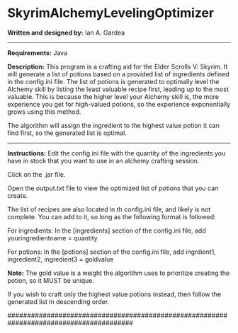 # SkyrimAlchemyLevelingOptimizer

**Written and designed by:** Ian A. Gardea

---

**Requirements:** 
Java

**Description:** 
This program is a crafting aid for the Elder Scrolls V: Skyrim. It will generate a list of potions based on a provided list of ingredients 
defined in the config.ini file. The list of potions is generated to optimally level the Alchemy skill by listing the least valuable recipe first, leading up to the most valuable. This is because the higher level your Alchemy skill is, the more experience you get for 
high-valued potions, so the experience exponentially grows using this method.
 
The algorithm will assign the ingredient to the highest value potion it can find first, so the generated list is optimal.

---

**Instructions:**
Edit the config.ini file with the quantity of the ingredients you have in stock that you want to use in an
alchemy crafting session.

Click on the .jar file.

Open the output.txt file to view the optimized list of potions that you can create.

The list of recipes are also located in th config.ini file, and likely is not complete. You can add to it, so long as the following format is followed:

For ingredients:
In the [ingredients] section of the config.ini file, add
youringredientname = quantity

For potions:
In the [potions] section of the config.ini file, add
ingrdient1, ingredient2, ingredient3 = goldvalue

**Note:** 
The gold value is a weight the algorithm uses to prioritize creating the potion, so it MUST be unique.

If you wish to craft only the highest value potions instead, then follow the generated list in descending order.

########################################################################################
